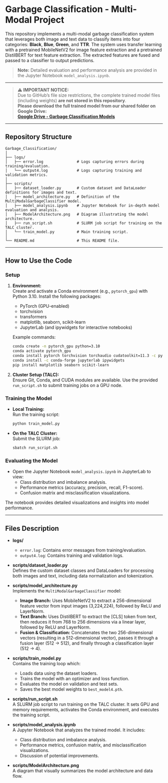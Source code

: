 # Garbage Classification - Multi-Modal Project

This repository implements a multi-modal garbage classification system that leverages both image and text data to classify items into four categories: **Black**, **Blue**, **Green**, and **TTR**. The system uses transfer learning with a pretrained MobileNetV2 for image feature extraction and a pretrained DistilBERT for text feature extraction. The extracted features are fused and passed to a classifier to output predictions.

> **Note:** Detailed evaluation and performance analysis are provided in the Jupyter Notebook `model_analysis.ipynb`.

---

> **⚠️ IMPORTANT NOTICE:**  
> Due to GitHub’s file size restrictions, the complete trained model files (including weights) **are not stored in this repository**.  
> **Please download the full trained model from our shared folder on Google Drive:**  
> [**Google Drive - Garbage Classification Models**](https://drive.google.com/drive/folders/1XjlTTl8AQ9VgA9J3L72ppuOrLBZOWQtD?usp=sharing)

---

## Repository Structure

```
Garbage_Classification/
│
├── logs/
│   ├── error.log               # Logs capturing errors during training/evaluation.
│   └── output4.log             # Logs capturing training and validation metrics.
│
├── scripts/
│   ├── dataset_loader.py       # Custom dataset and DataLoader definitions for images and text.
│   ├── model_architecture.py   # Definition of the MultiModalGarbageClassifier model.
│   ├── model_analysis.ipynb    # Jupyter Notebook for in-depth model evaluation and analysis.
│   ├── ModelArchitecture.png   # Diagram illustrating the model architecture.
│   ├── run_script.sh           # SLURM job script for training on the TALC cluster.
│   └── train_model.py          # Main training script.
│
└── README.md                   # This README file.
```

---

## How to Use the Code

### Setup

1. **Environment:**  
   Create and activate a Conda environment (e.g., `pytorch_gpu`) with Python 3.10. Install the following packages:
   - PyTorch (GPU-enabled)
   - torchvision
   - transformers
   - matplotlib, seaborn, scikit-learn
   - JupyterLab (and ipywidgets for interactive notebooks)

   Example commands:
   ```bash
   conda create -n pytorch_gpu python=3.10
   conda activate pytorch_gpu
   conda install pytorch torchvision torchaudio cudatoolkit=11.3 -c pytorch -c nvidia
   conda install -c conda-forge jupyterlab ipywidgets
   pip install matplotlib seaborn scikit-learn
   ```

2. **Cluster Setup (TALC):**  
   Ensure Git, Conda, and CUDA modules are available. Use the provided `run_script.sh` to submit training jobs on a GPU node.

### Training the Model

- **Local Training:**  
  Run the training script:
  ```bash
  python train_model.py
  ```

- **On the TALC Cluster:**  
  Submit the SLURM job:
  ```bash
  sbatch run_script.sh
  ```

### Evaluating the Model

- Open the Jupyter Notebook `model_analysis.ipynb` in JupyterLab to view:
  - Class distribution and imbalance analysis.
  - Performance metrics (accuracy, precision, recall, F1-score).
  - Confusion matrix and misclassification visualizations.
  
The notebook provides detailed visualizations and insights into model performance.

---

## Files Description

- **logs/**  
  - `error.log`: Contains error messages from training/evaluation.
  - `output4.log`: Contains training and validation logs.

- **scripts/dataset_loader.py**  
  Defines the custom dataset classes and DataLoaders for processing both images and text, including data normalization and tokenization.

- **scripts/model_architecture.py**  
  Implements the `MultiModalGarbageClassifier` model:
  - **Image Branch:** Uses MobileNetV2 to extract a 256-dimensional feature vector from input images (3,224,224), followed by ReLU and LayerNorm.
  - **Text Branch:** Uses DistilBERT to extract the [CLS] token from text, then reduces it from 768 to 256 dimensions via a linear layer, followed by ReLU and LayerNorm.
  - **Fusion & Classification:** Concatenates the two 256-dimensional vectors (resulting in a 512-dimensional vector), passes it through a fusion layer (512 → 512), and finally through a classification layer (512 → 4).

- **scripts/train_model.py**  
  Contains the training loop which:
  - Loads data using the dataset loaders.
  - Trains the model with an optimizer and loss function.
  - Evaluates the model on validation and test sets.
  - Saves the best model weights to `best_model4.pth`.

- **scripts/run_script.sh**  
  A SLURM job script to run training on the TALC cluster. It sets GPU and memory requirements, activates the Conda environment, and executes the training script.

- **scripts/model_analysis.ipynb**  
  A Jupyter Notebook that analyzes the trained model. It includes:
  - Class distribution and imbalance analysis.
  - Performance metrics, confusion matrix, and misclassification visualizations.
  - Discussion of potential improvements.
  
- **scripts/ModelArchitecture.png**  
  A diagram that visually summarizes the model architecture and data flow.

